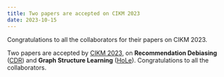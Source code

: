 ```yaml
---
title: Two papers are accepted on CIKM 2023
date: 2023-10-15
---
```


Congratulations to all the collaborators for their papers on CIKM 2023.

<!--more-->

Two papers are accepted by [CIKM 2023](https://uobevents.eventsair.com/cikm2023/), on **Recommendation Debiasing** ([CDR](https://openreview.net/forum?id=ZJ1ZYC35ZV)) and **Graph Structure Learning** ([HoLe](https://arxiv.org/pdf/2308.05309)). Congratulations to all the collaborators. 
